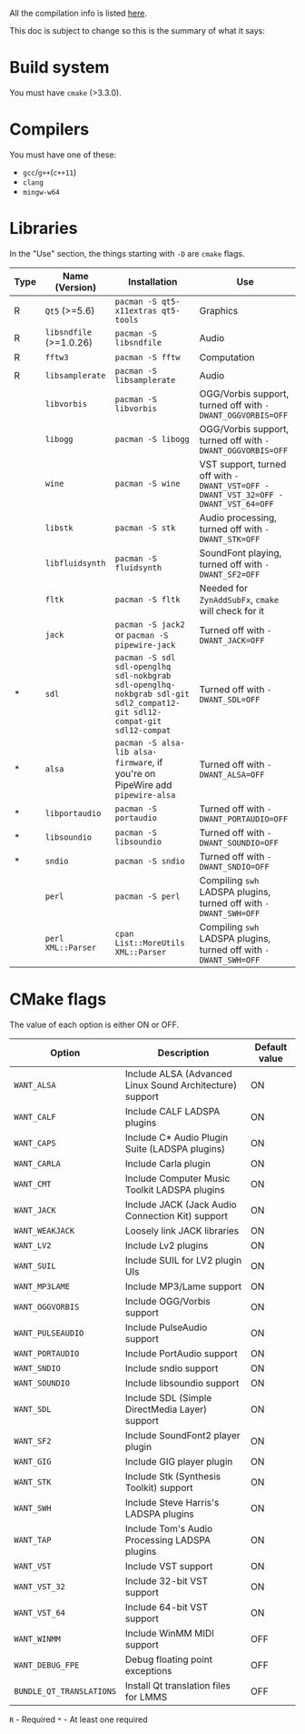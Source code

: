 
All the compilation info is listed [here](https://github.com/LMMS/lmms/wiki/Compiling).

This doc is subject to change so this is the summary of what it says:

# Build system

You must have `cmake` (>3.3.0).

# Compilers

You must have one of these:

- `gcc`/`g++`(`c++11`)
- `clang`
- `mingw-w64`

# Libraries

In the "Use" section, the things starting with `-D` are `cmake` flags.

| Type | Name (Version) | Installation | Use |
| - | - | - | - |
| R | `Qt5` (>=5.6) | `pacman -S qt5-x11extras qt5-tools` | Graphics |
| R | `libsndfile` (>=1.0.26) | `pacman -S libsndfile` | Audio |
| R | `fftw3` | `pacman -S fftw` | Computation |
| R | `libsamplerate` | `pacman -S libsamplerate` | Audio |
| | `libvorbis` | `pacman -S libvorbis` | OGG/Vorbis support, turned off with `-DWANT_OGGVORBIS=OFF` |
| | `libogg` | `pacman -S libogg` | OGG/Vorbis support, turned off with `-DWANT_OGGVORBIS=OFF` |
| | `wine` | `pacman -S wine` | VST support, turned off with `-DWANT_VST=OFF -DWANT_VST_32=OFF -DWANT_VST_64=OFF` |
| | `libstk` | `pacman -S stk` | Audio processing, turned off with `-DWANT_STK=OFF` |
| | `libfluidsynth` | `pacman -S fluidsynth` | SoundFont playing, turned off with `-DWANT_SF2=OFF` |
| | `fltk` | `pacman -S fltk` | Needed for `ZynAddSubFx`, `cmake` will check for it |
| | `jack` | `pacman -S jack2` or `pacman -S pipewire-jack` | Turned off with `-DWANT_JACK=OFF` |
| * | `sdl` | `pacman -S sdl sdl-openglhq sdl-nokbgrab sdl-openglhq-nokbgrab sdl-git sdl2_compat12-git sdl12-compat-git sdl12-compat` | Turned off with `-DWANT_SDL=OFF` |
| * | `alsa` | `pacman -S alsa-lib alsa-firmware`, if you're on PipeWire add `pipewire-alsa` | Turned off with `-DWANT_ALSA=OFF` |
| * | `libportaudio` | `pacman -S portaudio` | Turned off with `-DWANT_PORTAUDIO=OFF` |
| * | `libsoundio` | `pacman -S libsoundio` | Turned off with `-DWANT_SOUNDIO=OFF` |
| * | `sndio` | `pacman -S sndio` | Turned off with `-DWANT_SNDIO=OFF` |
| | `perl` | `pacman -S perl` | Compiling `swh` LADSPA plugins, turned off with `-DWANT_SWH=OFF` |
| | `perl` `XML::Parser` | `cpan List::MoreUtils XML::Parser` | Compiling `swh` LADSPA plugins, turned off with `-DWANT_SWH=OFF` |

# CMake flags

The value of each option is either ON or OFF.

| Option | Description | Default value |
| - | - | - |
| `WANT_ALSA` | Include ALSA (Advanced Linux Sound Architecture) support | ON |
| `WANT_CALF` | Include CALF LADSPA plugins | ON |
| `WANT_CAPS` | Include C* Audio Plugin Suite (LADSPA plugins) | ON |
| `WANT_CARLA` | Include Carla plugin | ON |
| `WANT_CMT`  |Include Computer Music Toolkit LADSPA plugins | ON |
| `WANT_JACK` | Include JACK (Jack Audio Connection Kit) support | ON |
| `WANT_WEAKJACK` | Loosely link JACK libraries | ON |
| `WANT_LV2` | Include Lv2 plugins | ON |
| `WANT_SUIL` | Include SUIL for LV2 plugin UIs | ON |
| `WANT_MP3LAME` | Include MP3/Lame support | ON |
| `WANT_OGGVORBIS` | Include OGG/Vorbis support | ON |
| `WANT_PULSEAUDIO` | Include PulseAudio support | ON |
| `WANT_PORTAUDIO` | Include PortAudio support | ON |
| `WANT_SNDIO` | Include sndio support | ON |
| `WANT_SOUNDIO` | Include libsoundio support | ON |
| `WANT_SDL` | Include SDL (Simple DirectMedia Layer) support | ON |
| `WANT_SF2` | Include SoundFont2 player plugin | ON |
| `WANT_GIG` | Include GIG player plugin | ON |
| `WANT_STK` | Include Stk (Synthesis Toolkit) support | ON |
| `WANT_SWH` | Include Steve Harris's LADSPA plugins | ON |
| `WANT_TAP` | Include Tom's Audio Processing LADSPA plugins | ON |
| `WANT_VST` | Include VST support | ON |
| `WANT_VST_32` | Include 32-bit VST support | ON |
| `WANT_VST_64` | Include 64-bit VST support | ON |
| `WANT_WINMM` | Include WinMM MIDI support | OFF |
| `WANT_DEBUG_FPE` | Debug floating point exceptions | OFF |
| `BUNDLE_QT_TRANSLATIONS` | Install Qt translation files for LMMS | OFF |

`R` - Required
`*` - At least one required


